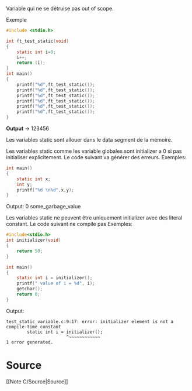 Variable qui ne se détruise pas out of scope.

Exemple 
```c
#include <stdio.h>

int ft_test_static(void)
{
	static int i=0;
	i++;
	return (i);
}
int main()
{
	printf("%d",ft_test_static());
	printf("%d",ft_test_static());
	printf("%d",ft_test_static());
	printf("%d",ft_test_static());
	printf("%d",ft_test_static());
	printf("%d",ft_test_static());
}
```
**Output** -> 123456

Les variables static sont allouer dans le data segment de la mémoire.

Les variables static comme les variable globales sont initializer a 0 si pas initialiser explicitement. Le code suivant va générer des erreurs.
Exemples:
```c
int main()
{
	static int x;
	int y;
	printf("%d \n%d",x,y);
}
```
Output:
	0
	some_garbage_value

Les variables static ne peuvent être uniquement initializer avec des literal constant. Le code suivant ne compile pas
Exemples:
```c
#include<stdio.h>
int initializer(void)
{
	return 50;
}

int main()
{
	static int i = initializer();
	printf(" value of i = %d", i);
	getchar();
	return 0;
}
```
Output:
```
test_static_variable.c:9:17: error: initializer element is not a compile-time constant
        static int i = initializer();
                       ^~~~~~~~~~~~~
1 error generated.
```
# Source
[[Note C/Source|Source]]